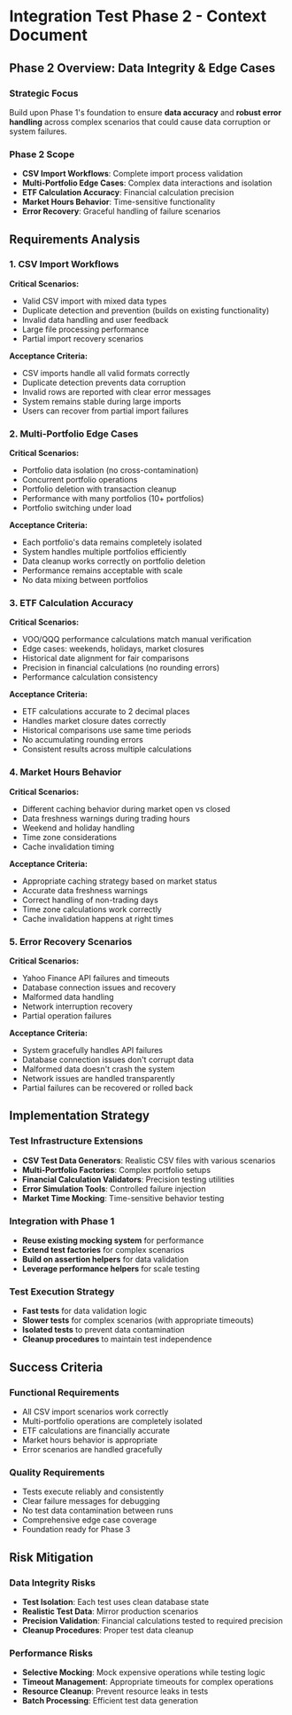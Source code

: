 # Integration Test Phase 2 - Context Document

## Phase 2 Overview: Data Integrity & Edge Cases

### Strategic Focus
Build upon Phase 1's foundation to ensure **data accuracy** and **robust error handling** across complex scenarios that could cause data corruption or system failures.

### Phase 2 Scope
- **CSV Import Workflows**: Complete import process validation
- **Multi-Portfolio Edge Cases**: Complex data interactions and isolation
- **ETF Calculation Accuracy**: Financial calculation precision
- **Market Hours Behavior**: Time-sensitive functionality
- **Error Recovery**: Graceful handling of failure scenarios

## Requirements Analysis

### 1. CSV Import Workflows
**Critical Scenarios:**
- Valid CSV import with mixed data types
- Duplicate detection and prevention (builds on existing functionality)
- Invalid data handling and user feedback
- Large file processing performance
- Partial import recovery scenarios

**Acceptance Criteria:**
- CSV imports handle all valid formats correctly
- Duplicate detection prevents data corruption
- Invalid rows are reported with clear error messages
- System remains stable during large imports
- Users can recover from partial import failures

### 2. Multi-Portfolio Edge Cases
**Critical Scenarios:**
- Portfolio data isolation (no cross-contamination)
- Concurrent portfolio operations
- Portfolio deletion with transaction cleanup
- Performance with many portfolios (10+ portfolios)
- Portfolio switching under load

**Acceptance Criteria:**
- Each portfolio's data remains completely isolated
- System handles multiple portfolios efficiently
- Data cleanup works correctly on portfolio deletion
- Performance remains acceptable with scale
- No data mixing between portfolios

### 3. ETF Calculation Accuracy
**Critical Scenarios:**
- VOO/QQQ performance calculations match manual verification
- Edge cases: weekends, holidays, market closures
- Historical date alignment for fair comparisons
- Precision in financial calculations (no rounding errors)
- Performance calculation consistency

**Acceptance Criteria:**
- ETF calculations accurate to 2 decimal places
- Handles market closure dates correctly
- Historical comparisons use same time periods
- No accumulating rounding errors
- Consistent results across multiple calculations

### 4. Market Hours Behavior
**Critical Scenarios:**
- Different caching behavior during market open vs closed
- Data freshness warnings during trading hours
- Weekend and holiday handling
- Time zone considerations
- Cache invalidation timing

**Acceptance Criteria:**
- Appropriate caching strategy based on market status
- Accurate data freshness warnings
- Correct handling of non-trading days
- Time zone calculations work correctly
- Cache invalidation happens at right times

### 5. Error Recovery Scenarios
**Critical Scenarios:**
- Yahoo Finance API failures and timeouts
- Database connection issues and recovery
- Malformed data handling
- Network interruption recovery
- Partial operation failures

**Acceptance Criteria:**
- System gracefully handles API failures
- Database connection issues don't corrupt data
- Malformed data doesn't crash the system
- Network issues are handled transparently
- Partial failures can be recovered or rolled back

## Implementation Strategy

### Test Infrastructure Extensions
- **CSV Test Data Generators**: Realistic CSV files with various scenarios
- **Multi-Portfolio Factories**: Complex portfolio setups
- **Financial Calculation Validators**: Precision testing utilities
- **Error Simulation Tools**: Controlled failure injection
- **Market Time Mocking**: Time-sensitive behavior testing

### Integration with Phase 1
- **Reuse existing mocking system** for performance
- **Extend test factories** for complex scenarios
- **Build on assertion helpers** for data validation
- **Leverage performance helpers** for scale testing

### Test Execution Strategy
- **Fast tests** for data validation logic
- **Slower tests** for complex scenarios (with appropriate timeouts)
- **Isolated tests** to prevent data contamination
- **Cleanup procedures** to maintain test independence

## Success Criteria

### Functional Requirements
- All CSV import scenarios work correctly
- Multi-portfolio operations are completely isolated
- ETF calculations are financially accurate
- Market hours behavior is appropriate
- Error scenarios are handled gracefully

### Quality Requirements
- Tests execute reliably and consistently
- Clear failure messages for debugging
- No test data contamination between runs
- Comprehensive edge case coverage
- Foundation ready for Phase 3

## Risk Mitigation

### Data Integrity Risks
- **Test Isolation**: Each test uses clean database state
- **Realistic Test Data**: Mirror production scenarios
- **Precision Validation**: Financial calculations tested to required precision
- **Cleanup Procedures**: Proper test data cleanup

### Performance Risks
- **Selective Mocking**: Mock expensive operations while testing logic
- **Timeout Management**: Appropriate timeouts for complex operations
- **Resource Cleanup**: Prevent resource leaks in tests
- **Batch Processing**: Efficient test data generation
